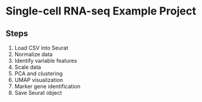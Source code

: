 # Single-cell RNA-seq Example Project


## Steps
1. Load CSV into Seurat
2. Normalize data
3. Identify variable features
4. Scale data
5. PCA and clustering
6. UMAP visualization
7. Marker gene identification
8. Save Seurat object


